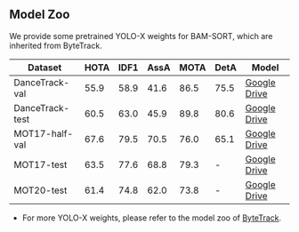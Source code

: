 ## Model Zoo
We provide some pretrained YOLO-X weights for BAM-SORT, which are inherited from ByteTrack.

| Dataset         | HOTA | IDF1 | AssA | MOTA | DetA | Model                                                                                                |
| --------------- | ---- | ---- | ---- | ---- | ---- | ---------------------------------------------------------------------------------------------------- |
| DanceTrack-val  | 55.9 | 58.9 | 41.6 | 86.5 | 75.5 | [Google Drive](https://drive.google.com/drive/folders/1LnhZVJlpufUnWuObZASIN1KwfhuvT_a8?usp=sharing) |
| DanceTrack-test | 60.5 | 63.0 | 45.9 | 89.8 | 80.6 | [Google Drive](https://drive.google.com/drive/folders/1LnhZVJlpufUnWuObZASIN1KwfhuvT_a8?usp=sharing) |
| MOT17-half-val  | 67.6 | 79.5 | 70.5 | 76.0 | 65.1 | [Google Drive](https://drive.google.com/drive/folders/1LnhZVJlpufUnWuObZASIN1KwfhuvT_a8?usp=sharing) |
| MOT17-test      | 63.5 | 77.6 | 68.8 | 79.3 | -    | [Google Drive](https://drive.google.com/drive/folders/1LnhZVJlpufUnWuObZASIN1KwfhuvT_a8?usp=sharing) |
| MOT20-test      | 61.4 | 74.8 | 62.0 | 73.8 | -    | [Google Drive](https://drive.google.com/drive/folders/1LnhZVJlpufUnWuObZASIN1KwfhuvT_a8?usp=sharing) |


* For more YOLO-X weights, please refer to the model zoo of [ByteTrack](https://github.com/ifzhang/ByteTrack).